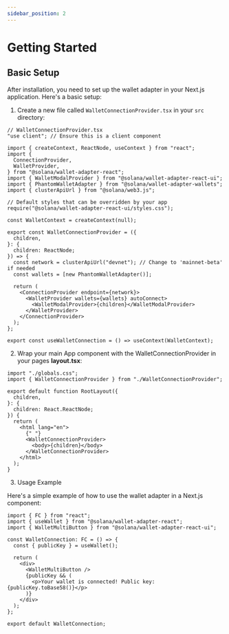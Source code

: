 ```yaml
---
sidebar_position: 2
---
```


# Getting Started

## Basic Setup

After installation, you need to set up the wallet adapter in your Next.js application. Here's a basic setup:

1. Create a new file called `WalletConnectionProvider.tsx` in your `src` directory:

```tsx
// WalletConnectionProvider.tsx
"use client"; // Ensure this is a client component

import { createContext, ReactNode, useContext } from "react";
import {
  ConnectionProvider,
  WalletProvider,
} from "@solana/wallet-adapter-react";
import { WalletModalProvider } from "@solana/wallet-adapter-react-ui";
import { PhantomWalletAdapter } from "@solana/wallet-adapter-wallets";
import { clusterApiUrl } from "@solana/web3.js";

// Default styles that can be overridden by your app
require("@solana/wallet-adapter-react-ui/styles.css");

const WalletContext = createContext(null);

export const WalletConnectionProvider = ({
  children,
}: {
  children: ReactNode;
}) => {
  const network = clusterApiUrl("devnet"); // Change to 'mainnet-beta' if needed
  const wallets = [new PhantomWalletAdapter()];

  return (
    <ConnectionProvider endpoint={network}>
      <WalletProvider wallets={wallets} autoConnect>
        <WalletModalProvider>{children}</WalletModalProvider>
      </WalletProvider>
    </ConnectionProvider>
  );
};

export const useWalletConnection = () => useContext(WalletContext);
```

2. Wrap your main App component with the WalletConnectionProvider in your pages **layout.tsx**:

```tsx
import "./globals.css";
import { WalletConnectionProvider } from "./WalletConnectionProvider";

export default function RootLayout({
  children,
}: {
  children: React.ReactNode;
}) {
  return (
    <html lang="en">
      {" "}
      <WalletConnectionProvider>
        <body>{children}</body>
      </WalletConnectionProvider>
    </html>
  );
}
```

3. Usage Example

Here's a simple example of how to use the wallet adapter in a Next.js component:

```tsx
import { FC } from "react";
import { useWallet } from "@solana/wallet-adapter-react";
import { WalletMultiButton } from "@solana/wallet-adapter-react-ui";

const WalletConnection: FC = () => {
  const { publicKey } = useWallet();

  return (
    <div>
      <WalletMultiButton />
      {publicKey && (
        <p>Your wallet is connected! Public key: {publicKey.toBase58()}</p>
      )}
    </div>
  );
};

export default WalletConnection;
```
